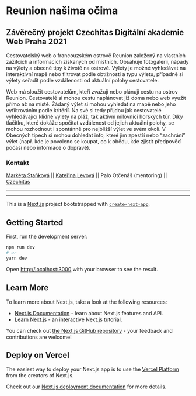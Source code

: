 # Reunion našima očima

## Závěrečný projekt Czechitas Digitální akademie Web Praha 2021

Cestovatelský web o francouzském ostrově Reunion založený na vlastních zážitcích a informacích získaných od místních. Obsahuje fotogalerii, nápady na výlety a obecné tipy k životě na ostrově. Výlety je možné vyhledávat na interaktivní mapě nebo filtrovat podle obtížnosti a typu výletu, případně si výlety seřadit podle vzdálenosti od aktuální polohy cestovatele.

Web má sloužit cestovatelům, kteří zvažují nebo plánují cestu na ostrov Reunion. Cestovatelé si mohou cestu naplánovat již doma nebo web využít přímo až na místě. Žádaný výlet si mohou vyhledat na mapě nebo jeho vyfiltrováním podle kritérií. Na své si tedy přijdou jak cestovatelé vyhledávající klidné výlety na pláž, tak aktivní milovníci horských túr. Díky tlačítku, které dokáže spočítat vzdálenost od jejich aktuální polohy,  se mohou rozhodnout i spontánně pro nejbližší výlet ve svém okolí. V Obecných tipech si mohou dohledat info, které jim zpestří nebo “zachrání” výlet (např. kde je povoleno se koupat, co k obědu, kde zjistit předpověď počasí nebo informace o dopravě).

### Kontakt

[Markéta Staňková](mailto:stmmarketa@gmail.com) ||
[Kateřina Levová](mailto:katerina.levova@gmail.com) ||
Palo Otčenáš (mentoring) ||
[Czechitas](https://www.czechitas.cz/)

---
---

This is a [Next.js](https://nextjs.org/) project bootstrapped with [`create-next-app`](https://github.com/vercel/next.js/tree/canary/packages/create-next-app).

## Getting Started

First, run the development server:

```bash
npm run dev
# or
yarn dev
```

Open [http://localhost:3000](http://localhost:3000) with your browser to see the result.

## Learn More

To learn more about Next.js, take a look at the following resources:

- [Next.js Documentation](https://nextjs.org/docs) - learn about Next.js features and API.
- [Learn Next.js](https://nextjs.org/learn) - an interactive Next.js tutorial.

You can check out [the Next.js GitHub repository](https://github.com/vercel/next.js/) - your feedback and contributions are welcome!

## Deploy on Vercel

The easiest way to deploy your Next.js app is to use the [Vercel Platform](https://vercel.com/new?utm_medium=default-template&filter=next.js&utm_source=create-next-app&utm_campaign=create-next-app-readme) from the creators of Next.js.

Check out our [Next.js deployment documentation](https://nextjs.org/docs/deployment) for more details.
